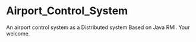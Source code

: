 Airport_Control_System
======================

An airport control system as a Distributed system Based on Java RMI. Your welcome.

